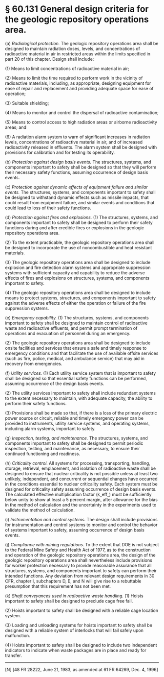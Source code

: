 # § 60.131   General design criteria for the geologic repository operations area.

(a) *Radiological protection.* The geologic repository operations area shall be designed to maintain radiation doses, levels, and concentrations of radioactive material in air in restricted areas within the limits specified in part 20 of this chapter. Design shall include:


(1) Means to limit concentrations of radioactive material in air; 


(2) Means to limit the time required to perform work in the vicinity of radioactive materials, including, as appropriate, designing equipment for ease of repair and replacement and providing adequate space for ease of operation;


(3) Suitable shielding;


(4) Means to monitor and control the dispersal of radioactive contamination;


(5) Means to control access to high radiation areas or airborne radioactivity areas; and


(6) A radiation alarm system to warn of significant increases in radiation levels, concentrations of radioactive material in air, and of increased radioactivity released in effluents. The alarm system shall be designed with provisions for calibration and for testing its operability.


(b) *Protection against design basis events.* The structures, systems, and components important to safety shall be designed so that they will perform their necessary safety functions, assuming occurrence of design basis events. 


(c) *Protection against dynamic effects of equipment failure and similar events.* The structures, systems, and components important to safety shall be designed to withstand dynamic effects such as missile impacts, that could result from equipment failure, and similar events and conditions that could lead to loss of their safety functions. 


(d) *Protection against fires and explosions.* (1) The structures, systems, and components important to safety shall be designed to perform their safety functions during and after credible fires or explosions in the geologic repository operations area. 


(2) To the extent practicable, the geologic repository operations area shall be designed to incorporate the use of noncombustible and heat resistant materials. 


(3) The geologic repository operations area shall be designed to include explosion and fire detection alarm systems and appropriate suppression systems with sufficient capacity and capability to reduce the adverse effects of fires and explosions on structures, systems, and components important to safety. 


(4) The geologic repository operations area shall be designed to include means to protect systems, structures, and components important to safety against the adverse effects of either the operation or failure of the fire suppression systems. 


(e) *Emergency capability.* (1) The structures, systems, and components important to safety shall be designed to maintain control of radioactive waste and radioactive effluents, and permit prompt termination of operations and evacuation of personnel during an emergency. 


(2) The geologic repository operations area shall be designed to include onsite facilities and services that ensure a safe and timely response to emergency conditions and that facilitate the use of available offsite services (such as fire, police, medical, and ambulance service) that may aid in recovery from emergencies. 


(f) *Utility services.* (1) Each utility service system that is important to safety shall be designed so that essential safety functions can be performed, assuming occurrence of the design basis events. 


(2) The utility services important to safety shall include redundant systems to the extent necessary to maintain, with adequate capacity, the ability to perform their safety functions. 


(3) Provisions shall be made so that, if there is a loss of the primary electric power source or circuit, reliable and timely emergency power can be provided to instruments, utility service systems, and operating systems, including alarm systems, important to safety. 


(g) *Inspection, testing, and maintenance.* The structures, systems, and components important to safety shall be designed to permit periodic inspection, testing, and maintenance, as necessary, to ensure their continued functioning and readiness. 


(h) *Criticality control.* All systems for processing, transporting, handling, storage, retrieval, emplacement, and isolation of radioactive waste shall be designed to ensure that nuclear criticality is not possible unless at least two unlikely, independent, and concurrent or sequential changes have occurred in the conditions essential to nuclear criticality safety. Each system must be designed for criticality safety assuming occurrence of design basis events. The calculated effective multiplication factor (k_eff_) must be sufficiently below unity to show at least a 5 percent margin, after allowance for the bias in the method of calculation and the uncertainty in the experiments used to validate the method of calculation. 


(i) *Instrumentation and control systems.* The design shall include provisions for instrumentation and control systems to monitor and control the behavior of systems important to safety, assuming occurrence of design basis events. 


(j) *Compliance with mining regulations.* To the extent that DOE is not subject to the Federal Mine Safety and Health Act of 1977, as to the construction and operation of the geologic repository operations area, the design of the geologic repository operations area shall nevertheless include provisions for worker protection necessary to provide reasonable assurance that all structures, systems, and components important to safety can perform their intended functions. Any deviation from relevant design requirements in 30 CFR, chapter I, subchapters D, E, and N will give rise to a rebuttable presumption that this requirement has not been met. 


(k) *Shaft conveyances used in radioactive waste handling.* (1) Hoists important to safety shall be designed to preclude cage free fall. 


(2) Hoists important to safety shall be designed with a reliable cage location system. 


(3) Loading and unloading systems for hoists important to safety shall be designed with a reliable system of interlocks that will fail safely upon malfunction. 


(4) Hoists important to safety shall be designed to include two independent indicators to indicate when waste packages are in place and ready for transfer. 



---

[N] [48 FR 28222, June 21, 1983, as amended at 61 FR 64269, Dec. 4, 1996]




